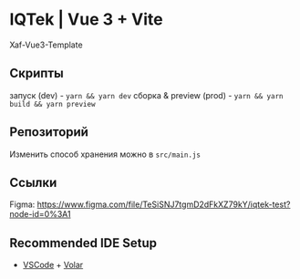 # IQTek | Vue 3 + Vite

Xaf-Vue3-Template

## Скрипты

запуск (dev) - `yarn && yarn dev`
сборка & preview (prod) - `yarn && yarn build && yarn preview`

## Репозиторий

Изменить способ хранения можно в `src/main.js`

## Ссылки

Figma: https://www.figma.com/file/TeSiSNJ7tgmD2dFkXZ79kY/iqtek-test?node-id=0%3A1

## Recommended IDE Setup

- [VSCode](https://code.visualstudio.com/) + [Volar](https://marketplace.visualstudio.com/items?itemName=johnsoncodehk.volar)
